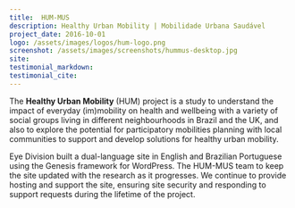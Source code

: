 ```yaml
---
title:  HUM-MUS
description: Healthy Urban Mobility | Mobilidade Urbana Saudável
project_date: 2016-10-01
logo: /assets/images/logos/hum-logo.png
screenshot: /assets/images/screenshots/hummus-desktop.jpg
site: 
testimonial_markdown: 
testimonial_cite: 
---
```


The  **Healthy Urban Mobility** (HUM) project is a study to understand the impact of everyday (im)mobility on health and wellbeing with a variety of social groups living in different neighbourhoods in Brazil and the UK, and also to explore the potential for participatory mobilities planning with local communities to support and develop solutions for healthy urban mobility.  

Eye Division built a dual-language site in English and Brazilian Portuguese using the Genesis framework for WordPress. The HUM-MUS team to keep the site updated with the research as it progresses. We continue to provide hosting and support the site, ensuring site security and responding to support requests during the lifetime of the project.

